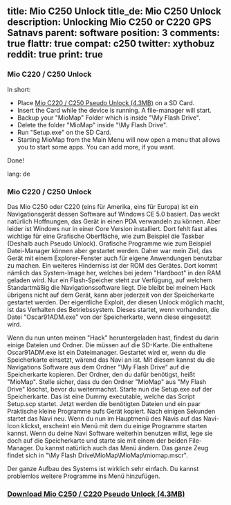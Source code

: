 title: Mio C250 Unlock
title_de: Mio C250 Unlock
description: Unlocking Mio C250 or C220 GPS Satnavs
parent: software
position: 3
comments: true
flattr: true
compat: c250
twitter: xythobuz
reddit: true
print: true
---

### Mio C220 / C250 Unlock

In short:

*   Place [Mio C220 / C250 Pseudo Unlock (4.3MB)][1] on a SD Card.
*   Insert the Card while the device is running. A file-manager will start.
*   Backup your "MioMap" Folder which is inside "\My Flash Drive\".
*   Delete the folder "MioMap" inside "\My Flash Drive\".
*   Run "Setup.exe" on the SD Card.
*   Starting MioMap from the Main Menu will now open a menu that allows you to start some apps. You can add more, if you want.

Done!

 [1]: files/c250_pseudo_unlock.zip

lang: de

### Mio C220 / C250 Unlock

Das Mio C250 oder C220 (eins für Amerika, eins für Europa) ist ein Navigationsgerät dessen Software auf Windows CE 5.0 basiert.
Das weckt natürlich Hoffnungen, das Gerät in einen PDA verwandeln zu können. Aber leider ist Windows nur in einer Core Version installiert.
Dort fehlt fast alles wichtige für eine Grafische Oberfläche, wie zum Beispiel die Taskbar (Deshalb auch Pseudo Unlock). Grafische Programme wie zum Beispiel Datei-Manager können aber gestartet werden.
Daher war mein Ziel, das Gerät mit einem Explorer-Fenster auch für eigene Anwendungen benutzbar zu machen.
Ein weiteres Hinderniss ist der ROM des Gerätes. Dort kommt nämlich das System-Image her, welches bei jedem "Hardboot" in den RAM geladen wird.
Nur ein Flash-Speicher steht zur Verfügung, auf welchem Standartmäßig die Navigationssoftware liegt. Die bleibt bei meinem Hack übrigens nicht auf dem Gerät, kann aber jederzeit von der Speicherkarte gestartet werden.
Der eigentliche Exploit, der diesen Unlock möglich macht, ist das Verhalten des Betriebssystem.
Dieses startet, wenn vorhanden, die Datei "Oscar91ADM.exe" von der Speicherkarte, wenn diese eingesetzt wird.

Wenn du nun unten meinen "Hack" heruntergeladen hast, findest du darin einige Dateien und Ordner. Die müssen auf die SD-Karte.
Die enthaltene Oscar91ADM.exe ist ein Dateimanager. Gestartet wird er, wenn du die Speicherkarte einsetzt, wärend das Navi an ist.
Mit diesem kannst du die Navigations Software aus dem Ordner "\My Flash Drive\" auf die Speicherkarte kopieren. Der Ordner, den du dafür benötigst, heißt "MioMap".
Stelle sicher, dass du den Ordner "MioMap" aus "My Flash Drive" löschst, bevor du weitermachst.
Starte nun die Setup.exe auf der Speicherkarte. Das ist eine Dummy executable, welche das Script Setup.scp startet.
Jetzt werden die benötigten Dateien und ein paar Praktische kleine Programme aufs Gerät kopiert. Nach einigen Sekunden startet das Navi neu.
Wenn du nun im Hauptmenü des Navis auf das Navi-Icon klickst, erscheint ein Menü mit dem du einige Programme starten kannst.
Wenn du deine Navi Software weiterhin benutzen willst, lege sie doch auf die Speicherkarte und starte sie mit einem der beiden File-Manager.
Du kannst natürlich auch das Menü ändern. Das ganze Zeug findet sich in "\My Flash Drive\MioMap\MioMap\miomap.mscr".

Der ganze Aufbau des Systems ist wirklich sehr einfach. Du kannst problemlos weitere Programme ins Menü hinzufügen.

### [Download Mio C250 / C220 Pseudo Unlock (4.3MB)][1]

 [1]: files/c250_pseudo_unlock.zip